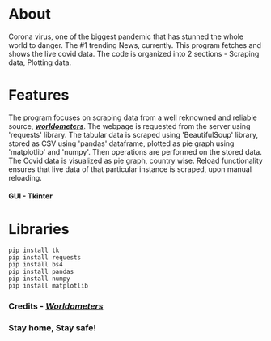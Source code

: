 # About
Corona virus, one of the biggest pandemic that has stunned the whole world to danger. The #1 trending News, currently. This program fetches and shows the live covid data. The code is organized into 2 sections - Scraping data, Plotting data.



# Features
The program focuses on scraping data from a well reknowned and reliable source, [**_worldometers_**](https://www.worldometers.info/coronavirus/). The webpage is requested from the server using 'requests' library. The tabular data is scraped using 'BeautifulSoup' library, stored as CSV using 'pandas' dataframe, plotted as pie graph using 'matplotlib' and 'numpy'. Then operations are performed on the stored data.  The Covid data is visualized as pie graph, country wise. Reload functionality ensures that live data of that particular instance is scraped, upon manual reloading.

#### GUI - Tkinter

# Libraries
    pip install tk
    pip install requests
    pip install bs4
    pip install pandas
    pip install numpy
    pip install matplotlib
### Credits - [**_Worldometers_**](https://www.worldometers.info/coronavirus/)
### Stay home, Stay safe! 


